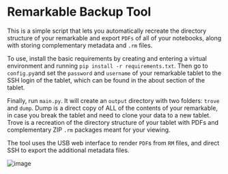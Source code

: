 # Remarkable Backup Tool

This is a simple script that lets you automatically recreate the directory structure of your remarkable and export `PDFs` of all of your notebooks, along with storing complementary metadata and `.rm` files.

To use, install the basic requirements by creating and entering a virtual environment and running `pip install -r requirements.txt`. Then go to `config.py`and set the `password` and `username` of your remarkable tablet to the SSH login of the tablet, which can be found in the about section of the tablet.

Finally, run `main.py`. It will create an `output` directory with two folders: `trove` and `dump`. Dump is a direct copy of ALL of the contents of your remarkable, in case you break the tablet and need to clone your data to a new tablet. Trove is a recreation of the directory structure of your tablet with PDFs and complementary ZIP `.rm` packages meant for your viewing.

The tool uses the USB web interface to render `PDF`s from `RM` files, and direct SSH to export the additional metadata files.

![image](https://github.com/404Wolf/remarkableBackup/assets/108041238/72d3982b-67ec-4bf7-90c6-29a6f2c781bc)
